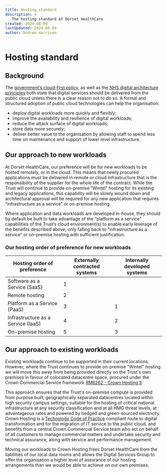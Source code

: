 ```yaml
---
title: Hosting standard
description: >
   The hosting standard at Dorset HealthCare
created: 2024-08-09
lastUpdated: 2024-08-09
author: Andrew Harrison
---
```


# Hosting standard

## Background

The [government’s cloud-first policy](https://www.gov.uk/guidance/government-cloud-first-policy), as well as the [NHS digital architecture principles](https://digital.nhs.uk/developer/architecture/principles) both state that digital services should be delivered from the public cloud unless there is a clear reason not to do so. A formal and structured adoption of public cloud technologies can help the organisation: 

* deploy digital workloads more quickly and flexibly; 
* improve the availability and resilience of digital workloads; 
* reduce the attack surface of digital workloads; 
* store data more securely; 
* deliver better value to the organisation by allowing staff to spend less time on maintenance and support of lower level infrastructure. 

## Our approach to new workloads

At Dorset HealthCare, our preference will be for new workloads to be hosted remotely, or in the cloud. This means that newly procured applications must be delivered in remote or cloud infrastructure that is the responsibility of the supplier for the whole life of the contract. While the Trust will continue to provide on-premise “Wintel” hosting for its existing and legacy applications, this capability will be slowly wound down and architectural approval will be required for any new application that requires “infrastructure as a service” or on-premise hosting.  

Where application and data workloads are developed in-house, they should by default be built to take advantage of the “platform as a service” capabilities of the Trust’s cloud environment(s) to enable early leverage of the benefits described above, only falling back to “infrastructure as a service” or on-premise hosting with sufficient justification. 

### Our hosting order of preference for new workloads

| Hosting order of preference        | Externally contracted systems | Internally developed systems |
| ---------------------------------- | ----------------------------- | ---------------------------- |
| Software as a Service (SaaS)       | 1                             |                              |
| Remote hosting                     | 2                             |                              |
| Platform as a Service (PaaS)       | 3                             | 1                            |
| Infrastructure as a Service (IaaS) | 4                             | 2                            |
| On-premise hosting                 | 5                             | 3                            |

## Our approach to existing workloads

Existing workloads continue to be supported in their current locations. However, where the Trust continues to provide on-premise "Wintel" hosting we will move this away from being provided directly on the Trust's own premises in favour of colocated datacentre space, procured under the Crown Commercial Service framework [RM6262 - Crown Hosting II](https://www.crowncommercial.gov.uk/agreements/RM6262).

This approach ensures that the Trust's on-premise compute is provided from purpose built, geographically separated datacentres located within high security campus settings, suitable for the hosting of critical national infrastructure at any security classification and at all HMG threat levels, at advantageous rates and powered by hedged and green-sourced electricity. Crown Hosting is a [Technology Code of Practice](https://www.gov.uk/guidance/the-technology-code-of-practice) compliant route to digital transformation and for the migration of IT service to the public cloud, and benefits from a central Crown Commercial Service team who act on behalf of all customers to manage commercial matters and undertake security and technical assurance, along with service and performance management.

Moving our workloads to Crown Hosting frees Dorset HealthCare from the liabilities of our local data rooms and allows the Digital Services Group to offer the organisation a higher level of assurance of our hosting arrangements than we would be able to achieve on our own premises. 
